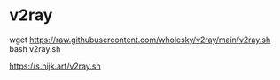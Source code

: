 # v2ray
wget https://raw.githubusercontent.com/wholesky/v2ray/main/v2ray.sh
bash v2ray.sh

https://s.hijk.art/v2ray.sh
